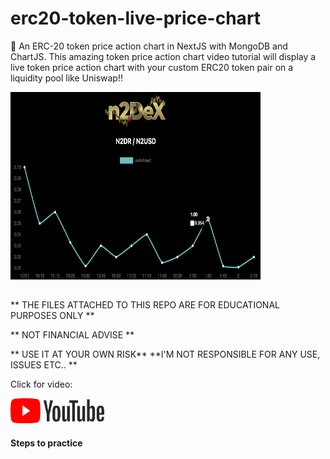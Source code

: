 # erc20-token-live-price-chart
👑 An ERC-20 token price action chart in NextJS with MongoDB and ChartJS. This amazing token price action chart video tutorial will display a live token price action chart with your custom ERC20 token pair on a liquidity pool like Uniswap!!

<a href="http://youtube.a3b.io" target="_blank"><img src="https://github.com/net2devcrypto/misc/blob/main/chart.png" width="400" height="300"></a>
##

** THE FILES ATTACHED TO THIS REPO ARE FOR EDUCATIONAL PURPOSES ONLY **

** NOT FINANCIAL ADVISE **

** USE IT AT YOUR OWN RISK** **I'M NOT RESPONSIBLE FOR ANY USE, ISSUES ETC.. **


Click for video:

<a href="" target="_blank"><img src="https://github.com/net2devcrypto/misc/blob/main/ytlogo2.png" width="150" height="40"></a> 

<h4>Steps to practice</h4>







